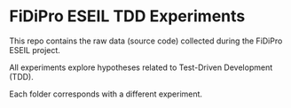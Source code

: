 # FiDiPro ESEIL TDD Experiments

This repo contains the raw data (source code) collected during the FiDiPro ESEIL project.

All experiments explore hypotheses related to Test-Driven Development (TDD). 

Each folder corresponds with a different experiment.
